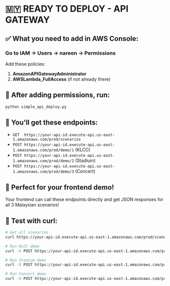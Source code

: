 # 🇲🇾 READY TO DEPLOY - API GATEWAY

## ✅ What you need to add in AWS Console:

### Go to IAM → Users → nareen → Permissions
Add these policies:
1. **AmazonAPIGatewayAdministrator**
2. **AWSLambda_FullAccess** (if not already there)

## 🚀 After adding permissions, run:

```bash
python simple_api_deploy.py
```

## 📡 You'll get these endpoints:

- `GET  https://your-api-id.execute-api.us-east-1.amazonaws.com/prod/scenarios`
- `POST https://your-api-id.execute-api.us-east-1.amazonaws.com/prod/demo/1` (KLCC)
- `POST https://your-api-id.execute-api.us-east-1.amazonaws.com/prod/demo/2` (Stadium)
- `POST https://your-api-id.execute-api.us-east-1.amazonaws.com/prod/demo/3` (Concert)

## 🎪 Perfect for your frontend demo!

Your frontend can call these endpoints directly and get JSON responses for all 3 Malaysian scenarios!

## 🧪 Test with curl:

```bash
# Get all scenarios
curl https://your-api-id.execute-api.us-east-1.amazonaws.com/prod/scenarios

# Run KLCC demo
curl -X POST https://your-api-id.execute-api.us-east-1.amazonaws.com/prod/demo/1

# Run Stadium demo  
curl -X POST https://your-api-id.execute-api.us-east-1.amazonaws.com/prod/demo/2

# Run Concert demo
curl -X POST https://your-api-id.execute-api.us-east-1.amazonaws.com/prod/demo/3
```